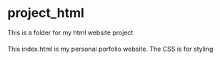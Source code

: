 # project_html
This is a folder for my html website project
####
This index.html is my personal porfolio website.
The CSS is for styling

